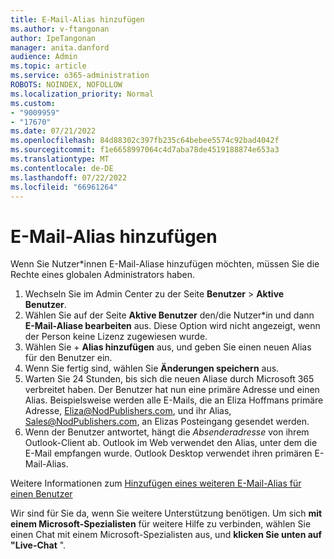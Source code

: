 ```yaml
---
title: E-Mail-Alias hinzufügen
ms.author: v-ftangonan
author: IpeTangonan
manager: anita.danford
audience: Admin
ms.topic: article
ms.service: o365-administration
ROBOTS: NOINDEX, NOFOLLOW
ms.localization_priority: Normal
ms.custom:
- "9009959"
- "17670"
ms.date: 07/21/2022
ms.openlocfilehash: 84d88302c397fb235c64bebee5574c92bad4042f
ms.sourcegitcommit: f1e6658997064c4d7aba78de4519188874e653a3
ms.translationtype: MT
ms.contentlocale: de-DE
ms.lasthandoff: 07/22/2022
ms.locfileid: "66961264"
---
```

# <a name="add-email-alias"></a>E-Mail-Alias hinzufügen

Wenn Sie Nutzer*innen E-Mail-Aliase hinzufügen möchten, müssen Sie die Rechte eines globalen Administrators haben.

1. Wechseln Sie im Admin Center zu der Seite **Benutzer** > **Aktive Benutzer**.
2. Wählen Sie auf der Seite **Aktive Benutzer** den/die Nutzer*in und dann **E-Mail-Aliase bearbeiten** aus. Diese Option wird nicht angezeigt, wenn der Person keine Lizenz zugewiesen wurde.
3. Wählen Sie + **Alias hinzufügen** aus, und geben Sie einen neuen Alias für den Benutzer ein.
4. Wenn Sie fertig sind, wählen Sie **Änderungen speichern** aus.
5. Warten Sie 24 Stunden, bis sich die neuen Aliase durch Microsoft 365 verbreitet haben.
Der Benutzer hat nun eine primäre Adresse und einen Alias. Beispielsweise werden alle E-Mails, die an Eliza Hoffmans primäre Adresse, Eliza@NodPublishers.com, und ihr Alias, Sales@NodPublishers.com, an Elizas Posteingang gesendet werden.
6. Wenn der Benutzer antwortet, hängt die *Absenderadresse* von ihrem Outlook-Client ab. Outlook im Web verwendet den Alias, unter dem die E-Mail empfangen wurde. Outlook Desktop verwendet ihren primären E-Mail-Alias.

Weitere Informationen zum [Hinzufügen eines weiteren E-Mail-Alias für einen Benutzer](https://docs.microsoft.com/microsoft-365/admin/email/add-another-email-alias-for-a-user)

Wir sind für Sie da, wenn Sie weitere Unterstützung benötigen. Um sich **mit einem Microsoft-Spezialisten** für weitere Hilfe zu verbinden, wählen Sie einen Chat mit einem Microsoft-Spezialisten aus, und **klicken Sie unten auf "Live-Chat** ".